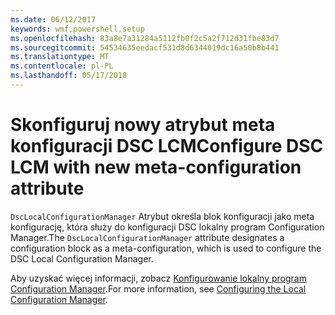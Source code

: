 ```yaml
---
ms.date: 06/12/2017
keywords: wmf,powershell,setup
ms.openlocfilehash: 83a8e7a31284a5112fb0f2c5a2f712d31fbe83d7
ms.sourcegitcommit: 54534635eedacf531d8d6344019dc16a50b8b441
ms.translationtype: MT
ms.contentlocale: pl-PL
ms.lasthandoff: 05/17/2018
---
```

# <a name="configure-dsc-lcm-with-new-meta-configuration-attribute"></a><span data-ttu-id="b9e24-102">Skonfiguruj nowy atrybut meta konfiguracji DSC LCM</span><span class="sxs-lookup"><span data-stu-id="b9e24-102">Configure DSC LCM with new meta-configuration attribute</span></span>

<span data-ttu-id="b9e24-103">`DscLocalConfigurationManager` Atrybut określa blok konfiguracji jako meta konfigurację, która służy do konfiguracji DSC lokalny program Configuration Manager.</span><span class="sxs-lookup"><span data-stu-id="b9e24-103">The `DscLocalConfigurationManager` attribute designates a configuration block as a meta-configuration, which is used to configure the DSC Local Configuration Manager.</span></span>

<span data-ttu-id="b9e24-104">Aby uzyskać więcej informacji, zobacz [Konfigurowanie lokalny program Configuration Manager](https://msdn.microsoft.com/powershell/dsc/metaconfig).</span><span class="sxs-lookup"><span data-stu-id="b9e24-104">For more information, see [Configuring the Local Configuration Manager](https://msdn.microsoft.com/powershell/dsc/metaconfig).</span></span>
